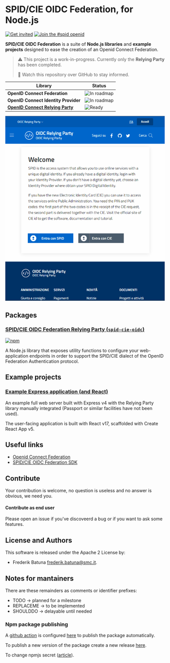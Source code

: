 # SPID/CIE OIDC Federation, for Node.js

[![Get invited](https://slack.developers.italia.it/badge.svg)](https://slack.developers.italia.it/)
[![Join the #spid openid](https://img.shields.io/badge/Slack%20channel-%23spid%20openid-blue.svg)](https://developersitalia.slack.com/archives/C7E85ED1N/)

**SPID/CIE OIDC Federation** is a suite of **Node.js libraries** and **example projects** designed to ease the creation of an Openid Connect Federation.

> ⚠️ This project is a work-in-progress. Currently only the **Relying Party** has been completed.
>
> 👀 Watch this repository over GitHub to stay informed.

| Library                                                | Status                        |
| ------------------------------------------------------ | ----------------------------- |
| **OpenID Connect Federation**                          | ![In roadmap][status-roadmap] |
| **OpenID Connect Identity Provider**                   | ![In roadmap][status-roadmap] |
| [**OpenID Connect Relying Party**][oidc-relying-party] | ![Ready][status-ready]        |

![preview](preview.gif)

## Packages

### [**SPID/CIE OIDC Federation Relying Party** (`spid-cie-oidc`)][oidc-relying-party]

[![npm](https://img.shields.io/npm/v/spid-cie-oidc.svg)](https://www.npmjs.com/package/spid-cie-oidc)

A Node.js library that exposes utility functions to configure your web-application endpoints in order to support the SPID/CIE dialect of the OpenID Federation Authentication protocol.

## Example projects

### [**Example Express application (and React)**](examples/express-react-relaying-party/README.md)

An example full web server built with Express v4 with the Relying Party library manually integrated (Passport or similar facilities have not been used).

The user-facing application is built with React v17, scaffolded with Create React App v5.

## Useful links

* [Openid Connect Federation](https://openid.net/specs/openid-connect-federation-1_0.html)
* [SPID/CIE OIDC Federation SDK](https://github.com/italia/spid-cie-oidc-django)

## Contribute

Your contribution is welcome, no question is useless and no answer is obvious, we need you.

#### Contribute as end user

Please open an issue if you've discoveerd a bug or if you want to ask some features.

## License and Authors

This software is released under the Apache 2 License by:

- Frederik Batuna <frederik.batuna@smc.it>.

## Notes for mantainers

There are these remainders as comments or identifier prefixes:

- TODO -> planned for a milestone
- REPLACEME -> to be implemented
- SHOULDDO -> delayable until needed

### Npm package publishing

A [github action](https://github.com/features/actions) is configured [here](.github\workflows\npm-publish.yml) to publish the package automatically.

To publish a new version of the package create a new release [here](https://github.com/italia/spid-cie-oidc-nodejs/releases/new).

To change npmjs secret ([article](https://dev.to/astagi/publish-to-npm-using-github-actions-23fn)).

[oidc-relying-party]: relying-party/README.md
[status-roadmap]: https://img.shields.io/badge/status-in%20roadmap-inactive
[status-ready]: https://img.shields.io/badge/status-ready-success